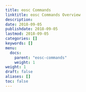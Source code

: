 ```yaml
---
title: eosc Commands
linktitle: eosc Commands Overview
description:
date: 2018-09-05
publishdate: 2018-09-05
lastmod: 2018-09-05
categories: []
keywords: []
menu:
  docs:
    parent: "eosc-commands"
    weight: 1
weight: 1
draft: false
aliases: []
toc: false
---
```



